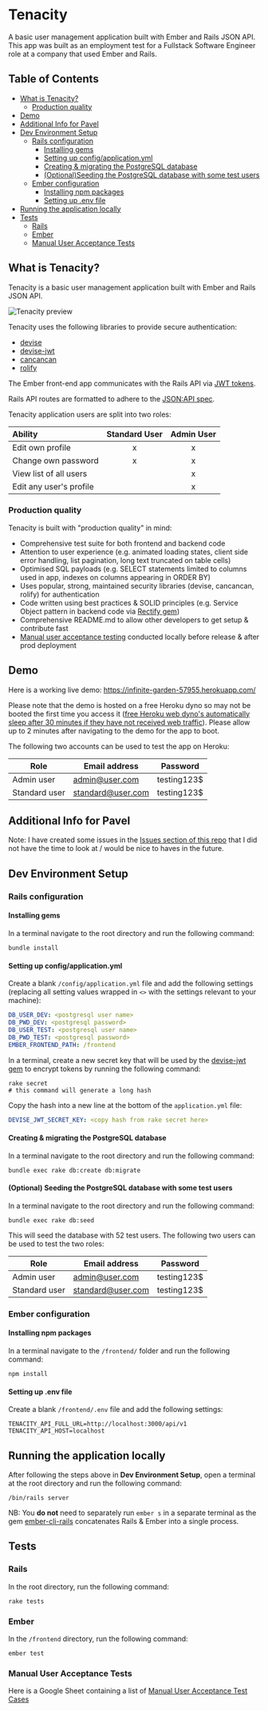 # Tenacity

A basic user management application built with Ember and Rails JSON API. This app was built as an employment test for a Fullstack Software Engineer role at a company that used Ember and Rails.

## Table of Contents

- [What is Tenacity?](#what-is-tenacity)
  - [Production quality](#production-quality)
- [Demo](#demo)
- [Additional Info for Pavel](#additional-info-for-pavel)
- [Dev Environment Setup](#dev-environment-setup)
  - [Rails configuration](#rails-configuration)
    - [Installing gems](#installing-gems)
    - [Setting up config/application.yml](#setting-up-configapplicationyml)
    - [Creating & migrating the PostgreSQL database](#creating--migrating-the-postgresql-database)
    - [(Optional)Seeding the PostgreSQL database with some test users](#optional-seeding-the-postgresql-database-with-some-test-users)
  - [Ember configuration](#ember-configuration)
    - [Installing npm packages](#installing-npm-packages)
    - [Setting up .env file](#setting-up-env-file)
- [Running the application locally](#running-the-application-locally)
- [Tests](#demo)
  - [Rails](#rails)
  - [Ember](#ember)
  - [Manual User Acceptance Tests](#manual-user-acceptance-tests)

## What is Tenacity?

Tenacity is a basic user management application built with Ember and Rails JSON API.

![Tenacity preview](https://user-images.githubusercontent.com/5061912/51108133-35723d00-1845-11e9-9220-8dd427ff1b2f.png)

Tenacity uses the following libraries to provide secure authentication:
- [devise](https://github.com/plataformatec/devise)
- [devise-jwt](https://github.com/waiting-for-dev/devise-jwt)
- [cancancan](https://github.com/CanCanCommunity/cancancan)
- [rolify](https://github.com/RolifyCommunity/rolify)

The Ember front-end app communicates with the Rails API via [JWT tokens](https://jwt.io/).

Rails API routes are formatted to adhere to the [JSON:API spec](https://jsonapi.org/).

Tenacity application users are split into two roles:

| Ability                 | Standard User | Admin User |
| :---                    |     :---:     |    :---:   |
| Edit own profile        |       x       |      x     |
| Change own password     |       x       |      x     |
| View list of all users  |               |      x     |
| Edit any user's profile |               |      x     |

### Production quality
Tenacity is built with "production quality" in mind:
- Comprehensive test suite for both frontend and backend code
- Attention to user experience (e.g. animated loading states, client side error handling, list pagination, long text truncated on table cells)
- Optimised SQL payloads (e.g. SELECT statements limited to columns used in app, indexes on columns appearing in ORDER BY)
- Uses popular, strong, maintained security libraries (devise, cancancan, rolify) for authentication
- Code written using best practices & SOLID principles (e.g. Service Object pattern in backend code via [Rectify gem](https://github.com/andypike/rectify))
- Comprehensive README.md to allow other developers to get setup & contribute fast
- [Manual user acceptance testing](https://docs.google.com/spreadsheets/d/1NZEqmQ3b0-LZ19G5CBRA3p2HfWB_4aPAUdKUcPMMQ3Q/edit?usp=sharing) conducted locally before release & after prod deployment

## Demo
Here is a working live demo: https://infinite-garden-57955.herokuapp.com/

Please note that the demo is hosted on a free Heroku dyno so may not be booted the first time you access it ([free Heroku web dyno's automatically sleep after 30 minutes if they have not received web traffic](https://devcenter.heroku.com/articles/free-dyno-hours#dyno-sleeping)). Please allow up to 2 minutes after navigating to the demo for the app to boot.

The following two accounts can be used to test the app on Heroku:

| Role          | Email address           | Password    |
|---------------|-------------------------|-------------|
| Admin user    | admin@user.com          | testing123$ |
| Standard user | standard@user.com       | testing123$ |

## Additional Info for Pavel

Note: I have created some issues in the [Issues section of this repo](https://github.com/jacksontrieu/tenacity/issues) that I did not have the time to look at / would be nice to haves in the future.

## Dev Environment Setup

### Rails configuration

#### Installing gems

In a terminal navigate to the root directory and run the following command:

```
bundle install
```

#### Setting up config/application.yml
Create a blank `/config/application.yml` file and add the following settings (replacing all setting values wrapped in `<>` with the settings relevant to your machine):

```yml
DB_USER_DEV: <postgresql user name>
DB_PWD_DEV: <postgresql password>
DB_USER_TEST: <postgresql user name>
DB_PWD_TEST: <postgresql password>
EMBER_FRONTEND_PATH: /frontend
```

In a terminal, create a new secret key that will be used by the [devise-jwt gem](https://github.com/waiting-for-dev/devise-jwt) to encrypt tokens by running the following command:

```
rake secret
# this command will generate a long hash
```

Copy the hash into a new line at the bottom of the `application.yml` file:

```yml
DEVISE_JWT_SECRET_KEY: <copy hash from rake secret here>
```

#### Creating & migrating the PostgreSQL database

In a terminal navigate to the root directory and run the following command:

```
bundle exec rake db:create db:migrate
```

#### (Optional) Seeding the PostgreSQL database with some test users

In a terminal navigate to the root directory and run the following command:

```
bundle exec rake db:seed
```

This will seed the database with 52 test users. The following two users can be used to test the two roles:

| Role          | Email address           | Password    |
|---------------|-------------------------|-------------|
| Admin user    | admin@user.com          | testing123$ |
| Standard user | standard@user.com       | testing123$ |


### Ember configuration

#### Installing npm packages

In a terminal navigate to the `/frontend/` folder and run the following command:

```
npm install
```

#### Setting up .env file
Create a blank `/frontend/.env` file and add the following settings:

```
TENACITY_API_FULL_URL=http://localhost:3000/api/v1
TENACITY_API_HOST=localhost
```

## Running the application locally

After following the steps above in **Dev Environment Setup**, open a terminal at the root directory and run the following command:

```
/bin/rails server
```

NB: You **do not** need to separately run `ember s` in a separate terminal as the gem [ember-cli-rails](https://github.com/thoughtbot/ember-cli-rails) concatenates Rails & Ember into a single process.

## Tests

### Rails
In the root directory, run the following command:

```
rake tests
```

### Ember
In the `/frontend` directory, run the following command:

```
ember test
```

### Manual User Acceptance Tests
Here is a Google Sheet containing a list of [Manual User Acceptance Test Cases](https://docs.google.com/spreadsheets/d/1NZEqmQ3b0-LZ19G5CBRA3p2HfWB_4aPAUdKUcPMMQ3Q/edit?usp=sharing)
